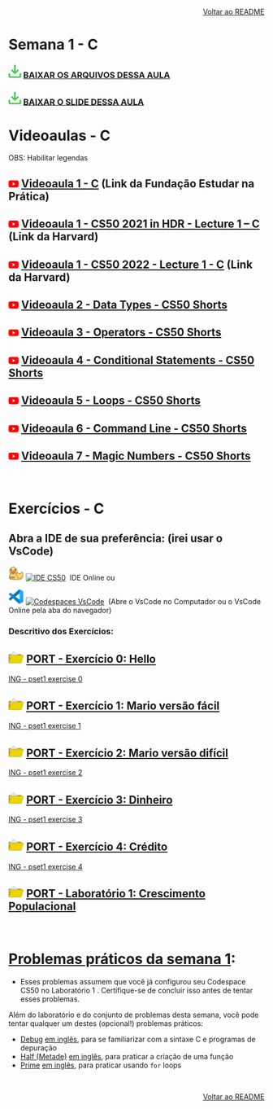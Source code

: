 <p align="right">
   <a href="https://patyfil.github.io/cs50-cc50-harvard/">Voltar ao README</a>
</p>

# Semana 1 - C  

### <img src="assets/baixar.svg" width=25 /> [BAIXAR OS ARQUIVOS DESSA AULA](./assets/ArquivosZips/semana1/src1.zip)  
### <img src="assets/baixar.svg" width=25 /> [BAIXAR O SLIDE DESSA AULA](./assets/slides/1-C.pdf)  

# Videoaulas - C  

<p>OBS: Habilitar legendas</p>

## <img src="assets/youtube.svg" width=20 /> [Videoaula 1 - C](https://www.youtube.com/watch?v=rCTePooJP_s&t=283s) (Link da Fundação Estudar na Prática)  

## <img src="assets/youtube.svg" width=20 /> [Videoaula 1 - CS50 2021 in HDR - Lecture 1 – C](https://www.youtube.com/watch?v=URrzmoIyqLw&t=1s) (Link da Harvard)  

## <img src="assets/youtube.svg" width=20 /> [Videoaula 1 - CS50 2022 - Lecture 1 - C](https://www.youtube.com/watch?v=U29J1tXcPqo&t=5s) (Link da Harvard)  

## <img src="assets/youtube.svg" width=20 /> [Videoaula 2 - Data Types - CS50 Shorts](hhttps://www.youtube.com/watch?v=Fc9htmvVZ9U)  

## <img src="assets/youtube.svg" width=20 /> [Videoaula 3 - Operators - CS50 Shorts](https://youtu.be/f1xZf4iJDWE)  

## <img src="assets/youtube.svg" width=20 /> [Videoaula 4 - Conditional Statements - CS50 Shorts](https://www.youtube.com/watch?v=1wsaV5nVC7g)  

## <img src="assets/youtube.svg" width=20 /> [Videoaula 5 - Loops - CS50 Shorts](https://www.youtube.com/watch?v=WgX8e_O7eG8)  

## <img src="assets/youtube.svg" width=20 /> [Videoaula 6 - Command Line - CS50 Shorts](https://www.youtube.com/watch?v=BnJ013X02b8)  

## <img src="assets/youtube.svg" width=20 /> [Videoaula 7 - Magic Numbers - CS50 Shorts](https://www.youtube.com/watch?v=vK_naJkrtjc)  

<br>

# Exercícios - C  

## Abra a IDE de sua preferência: (irei usar o VsCode)
<a href="https://ide.cs50.io/" title="IDE CS50"><img src="assets/idecs50.svg" width=30 /></a>
<a href="https://ide.cs50.io/"><img src="https://img.shields.io/static/v1?logo=&label=&message=IDE-CS50&color=655BE1&style=for-the-badge" alt="IDE CS50"></a> &nbsp;IDE Online  ou

<a href="https://code.cs50.io/" title="Codespace - Visual Studio Code"><img src="assets/vscode.png" width=30 /></a>
<a href="https://code.cs50.io/"><img src="https://img.shields.io/static/v1?logo=vscode&label=&message=Codespace&color=655BE1&style=for-the-badge" alt="Codespaces VsCode"></a> &nbsp;(Abre o VsCode no Computador ou o VsCode Online pela aba do navegador)  

### Descritivo dos Exercícios: 
## <img src="assets/folderOpen2.svg" width=30 /> [PORT - Exercício 0: Hello](https://patyfil.github.io/cs50-cc50-harvard/semana1/hello)  
[ING - pset1 exercise 0](https://cs50.harvard.edu/x/2023/psets/1/hello/)  

## <img src="assets/folderOpen2.svg" width=30 /> [PORT - Exercício 1: Mario versão fácil](https://patyfil.github.io/cs50-cc50-harvard/semana1/mario-less)  
[ING - pset1 exercise 1](https://cs50.harvard.edu/x/2023/psets/1/mario/less/)   

## <img src="assets/folderOpen2.svg" width=30 /> [PORT - Exercício 2: Mario versão difícil](https://patyfil.github.io/cs50-cc50-harvard/semana1/mario-more)  
[ING - pset1 exercise 2](https://cs50.harvard.edu/x/2023/psets/1/mario/more/)  

## <img src="assets/folderOpen2.svg" width=30 /> [PORT - Exercício 3: Dinheiro](https://patyfil.github.io/cs50-cc50-harvard/semana1/cash)  
[ING - pset1 exercise 3](https://cs50.harvard.edu/x/2023/psets/1/cash/)  

## <img src="assets/folderOpen2.svg" width=30 /> [PORT - Exercício 4: Crédito](https://patyfil.github.io/cs50-cc50-harvard/semana1/credit)  
[ING - pset1 exercise 4](https://cs50.harvard.edu/x/2023/psets/1/credit/)  

## <img src="assets/folderOpen2.svg" width=30 /> [PORT - Laboratório 1: Crescimento Populacional](https://patyfil.github.io/cs50-cc50-harvard/semana1/lab1-population)  

&nbsp;

# [Problemas práticos da semana 1](https://cs50.harvard.edu/x/2023/problems/1/):  

* Esses problemas assumem que você já configurou seu Codespace CS50 no Laboratório 1 . Certifique-se de concluir isso antes de tentar esses problemas.

Além do laboratório e do conjunto de problemas desta semana, você pode tentar qualquer um destes (opcional!) problemas práticos:

* [Debug](https://patyfil.github.io/cs50-cc50-harvard/semana1/debug.md) [em inglês](https://cs50.harvard.edu/x/2023/problems/1/debug/), para se familiarizar com a sintaxe C e programas de depuração  
* [Half (Metade)](https://patyfil.github.io/cs50-cc50-harvard/semana1/half.md) [em inglês](https://cs50.harvard.edu/x/2023/problems/1/half/), para praticar a criação de uma função  
* [Prime](https://patyfil.github.io/cs50-cc50-harvard/semana1/prime.md) [em inglês](https://cs50.harvard.edu/x/2023/problems/1/prime/), para praticar usando `for` loops  

&nbsp;

<p align="right">
   <a href="https://patyfil.github.io/cs50-cc50-harvard/">Voltar ao README</a>
</p>
